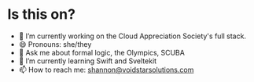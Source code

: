 # Is this on?

<!--
**ShannonHeylmun/ShannonHeylmun** is a ✨ _special_ ✨ repository because its `README.md` (this file) appears on your GitHub profile.
Here are some ideas to get you started:
-->
- 🔭 I’m currently working on the Cloud Appreciation Society's full stack.
- 😄 Pronouns: she/they
- 💬 Ask me about formal logic, the Olympics, SCUBA
- 🌱 I’m currently learning Swift and Sveltekit
- 📫 How to reach me: shannon@voidstarsolutions.com
